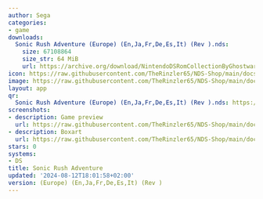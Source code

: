 ```yaml
---
author: Sega
categories:
- game
downloads:
  Sonic Rush Adventure (Europe) (En,Ja,Fr,De,Es,It) (Rev ).nds:
    size: 67108864
    size_str: 64 MiB
    url: https://archive.org/download/NintendoDSRomCollectionByGhostware/Sonic%20Rush%20Adventure%20%28Europe%29%20%28En%2CJa%2CFr%2CDe%2CEs%2CIt%29%20%28Rev%20%29.nds
icon: https://raw.githubusercontent.com/TheRinzler65/NDS-Shop/main/docs/assets/images/icons/sonicrushadventure.png
image: https://raw.githubusercontent.com/TheRinzler65/NDS-Shop/main/docs/assets/images/icons/sonicrushadventure.png
layout: app
qr:
  Sonic Rush Adventure (Europe) (En,Ja,Fr,De,Es,It) (Rev ).nds: https://db-nds-shop.netlify.app/assets/images/qr/sonic-rush-adventure-europe-enjafrdeesit-rev--nds.png
screenshots:
- description: Game preview
  url: https://raw.githubusercontent.com/TheRinzler65/NDS-Shop/main/docs/assets/images/screenshots/sonicrushadventure/sonicrushadventure.png
- description: Boxart
  url: https://raw.githubusercontent.com/TheRinzler65/NDS-Shop/main/docs/assets/images/boxart/Sonic%20Rush%20Adventure%20(Europe)%20(En%2CJa%2CFr%2CDe%2CEs%2CIt)%20(Rev%20).nds.png
stars: 0
systems:
- DS
title: Sonic Rush Adventure
updated: '2024-08-12T18:01:58+02:00'
version: (Europe) (En,Ja,Fr,De,Es,It) (Rev )
---
```

